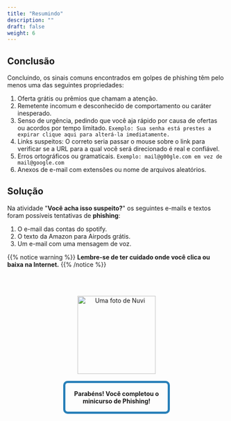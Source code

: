 ```yaml
---
title: "Resumindo"
description: ""
draft: false
weight: 6
---
```


## Conclusão

Concluindo, os sinais comuns encontrados em golpes de phishing têm pelo menos uma das seguintes propriedades:

1. Oferta grátis ou prêmios que chamam a atenção.
2. Remetente incomum e desconhecido de comportamento ou caráter inesperado.
3. Senso de urgência, pedindo que você aja rápido por causa de ofertas ou acordos por tempo limitado.
   `Exemplo: Sua senha está prestes a expirar clique aqui para alterá-la imediatamente. `
4. Links suspeitos: O correto seria passar o mouse sobre o link para verificar se a URL para a qual você será direcionado é real e confiável.
5. Erros ortográficos ou gramaticais.
   `Exemplo: mail@g00gle.com em vez de mail@google.com`
6. Anexos de e-mail com extensões ou nome de arquivos aleatórios.

## Solução

Na atividade "**Você acha isso suspeito?**" os seguintes e-mails e textos foram possíveis tentativas de **phishing**:

1. O e-mail das contas do spotify.
2. O texto da Amazon para Airpods grátis.
3. Um e-mail com uma mensagem de voz.

{{% notice warning %}}
<b>Lembre-se de ter cuidado onde você clica ou baixa na Internet.</b>
{{% /notice %}}

<div style="margin: 1rem;padding: 2rem 2rem;text-align: center;">
    <div style="display: inline-block;padding: 1rem 1rem;vertical-align: middle;">
        <img src="../media/Alice_reduced.png?" alt="Uma foto de Nuvi" width="180" height="180" />
    </div>
    <div style="display: inline-block;padding: 1rem 1rem;vertical-align: middle;width:50%;border:5px solid #2980b9;border-radius:10px;font-weight: bold;">
        Parabéns! Você completou o minicurso de Phishing!
    </div>
</div>

